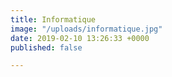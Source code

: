 ```yaml
---
title: Informatique
image: "/uploads/informatique.jpg"
date: 2019-02-10 13:26:33 +0000
published: false

---
```

